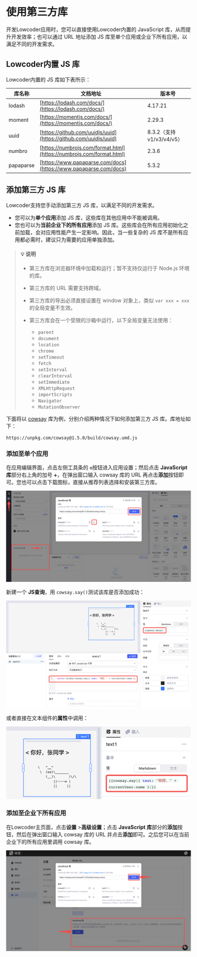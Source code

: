 # 使用第三方库

开发Lowcoder应用时，您可以直接使用Lowcoder内置的 JavaScript 库，从而提升开发效率；也可以通过 URL 地址添加 JS 库至单个应用或企业下所有应用，以满足不同的开发需求。

## Lowcoder内置 JS 库

Lowcoder内置的 JS 库如下表所示：

|**库名称**|**文档地址**|**版本号**|
| -----------| --| ---------------------------|
|lodash|[https://lodash.com/docs/](https://lodash.com/docs/)|4.17.21|
|moment|[https://momentjs.com/docs/](https://momentjs.com/docs/)|2.29.3|
|uuid|[https://github.com/uuidjs/uuid](https://github.com/uuidjs/uuid)|8.3.2（支持 v1/v3/v4/v5）|
|numbro|[https://numbrojs.com/format.html](https://numbrojs.com/format.html)|2.3.6|
|papaparse|[https://www.papaparse.com/docs](https://www.papaparse.com/docs)|5.3.2|

## 添加第三方 JS 库

Lowcoder支持您手动添加第三方 JS 库，以满足不同的开发需求。

* 您可以为**单个应用**添加 JS 库，这些库在其他应用中不能被调用。
* 您也可以为**当前企业下的所有应用**添加 JS 库。这些库会在所有应用初始化之前加载，会对应用性能产生一定影响。因此，当一些复杂的 JS 库不是所有应用都必需时，建议只为需要的应用单独添加。

> #### 💡 说明
>
> * 第三方库在浏览器环境中加载和运行；暂不支持仅运行于 Node.js 环境的库。
> * 第三方库的 URL 需要支持跨域。
> * 第三方库的导出必须直接设置在 window 对象上，类似 `var xxx = xxx`​ 的全局变量不生效。
> * 第三方库会在一个受限的沙箱中运行，以下全局变量无法使用：
>
>   * ​`parent`​
>   * ​`document`​
>   * ​`location`​
>   * ​`chrome`​
>   * ​`setTimeout`​
>   * ​`fetch`​
>   * ​`setInterval`​
>   * ​`clearInterval`​
>   * ​`setImmediate`​
>   * ​`XMLHttpRequest`​
>   * ​`importScripts`​
>   * ​`Navigator`​
>   * ​`MutationObserver`​

下面将以 [cowsay](https://github.com/piuccio/cowsay) 库为例，分别介绍两种情况下如何添加第三方 JS 库。库地址如下：

```plain
https://unpkg.com/cowsay@1.5.0/build/cowsay.umd.js
```

### 添加至单个应用

在应用编辑界面，点击左侧工具条的 `⚙️`​ 按钮进入应用设置；然后点击 **JavaScript 库**部分右上角的加号 `➕`​，在弹出窗口输入 cowsay 库的 URL 再点击**添加**按钮即可。您也可以点击下载图标，直接从推荐列表选择和安装第三方库。

​![](assets/n1-20231002175930-0nv8k3f.png)​

新建一个 **JS查询**​，用 `cowsay.say()`​ 测试该库是否添加成功：

​![](assets/2-20231002175930-3ejrtk1.png)​

或者直接在文本组件的**属性**中调用：

​![](assets/3-20231002175930-jm93nka.png)​

### 添加至企业下所有应用

在Lowcoder主页面，点击**设置** > ​**高级设置**​；点击 **JavaScript 库**部分的**添加**按钮，然后在弹出窗口输入 cowsay 库的 URL 并点击**添加**即可。之后您可以在当前企业下的所有应用里调用 cowsay 库。

​![](assets/n4-20231002175930-5ltb0nk.png)​
